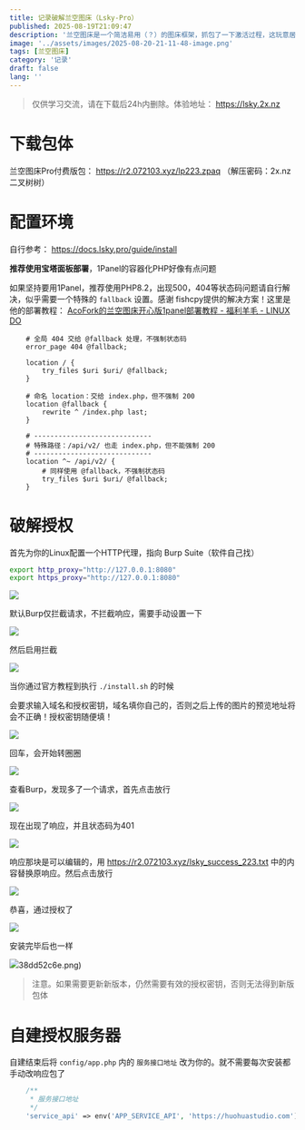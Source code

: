 ```yaml
---
title: 记录破解兰空图床（Lsky-Pro）
published: 2025-08-19T21:09:47
description: '兰空图床是一个简洁易用（？）的图床框架，抓包了一下激活过程，这玩意居然没加密...记录一下'
image: '../assets/images/2025-08-20-21-11-48-image.png'
tags: [兰空图床]
category: '记录'
draft: false 
lang: ''
---
```


> 仅供学习交流，请在下载后24h内删除。体验地址： https://lsky.2x.nz

# 下载包体

兰空图床Pro付费版包： https://r2.072103.xyz/lp223.zpaq （解压密码：2x.nz二叉树树）

# 配置环境

自行参考： https://docs.lsky.pro/guide/install

**推荐使用宝塔面板部署**，1Panel的容器化PHP好像有点问题

如果坚持要用1Panel，推荐使用PHP8.2，出现500，404等状态码问题请自行解决，似乎需要一个特殊的 `fallback` 设置。感谢 fishcpy提供的解决方案！这里是他的部署教程： [AcoFork的兰空图床开心版1panel部署教程 - 福利羊毛 - LINUX DO](https://linux.do/t/topic/882900)

```nginx
    # 全局 404 交给 @fallback 处理，不强制状态码
    error_page 404 @fallback;

    location / {
        try_files $uri $uri/ @fallback;
    }

    # 命名 location：交给 index.php，但不强制 200
    location @fallback {
        rewrite ^ /index.php last;
    }

    # -----------------------------
    # 特殊路径：/api/v2/ 也走 index.php，但不能强制 200
    # -----------------------------
    location ^~ /api/v2/ {
        # 同样使用 @fallback，不强制状态码
        try_files $uri $uri/ @fallback;
    }
```

# 破解授权

首先为你的Linux配置一个HTTP代理，指向 Burp Suite（软件自己找）

```bash
export http_proxy="http://127.0.0.1:8080"
export https_proxy="http://127.0.0.1:8080"
```

![](../assets/images/a5fd2695975981d785cea1af5c0ee9588dc1b9ee.png)

默认Burp仅拦截请求，不拦截响应，需要手动设置一下

![](../assets/images/2690f8470df19d0c4a0f134835a7cbc95c9798fd.png)

然后启用拦截

![](../assets/images/52650c556acc9406923fb824823fe3a04e153d5d.png)

当你通过官方教程到执行 `./install.sh` 的时候

会要求输入域名和授权密钥，域名填你自己的，否则之后上传的图片的预览地址将会不正确！授权密钥随便填！

![](../assets/images/67b17d4c5f5d7ba8d2e2ee348d19bc01c6d42b1d.png)

回车，会开始转圈圈

![](../assets/images/fb540faa472d476e8d6b05a04d01be5a19adb236.png)

查看Burp，发现多了一个请求，首先点击放行

![](../assets/images/8a6dd20b7ad55a9fdad795be358b8486b75de5b7.png)

现在出现了响应，并且状态码为401

![](../assets/images/ce862cb4eeefc2a7a52bea44e4e6ab137a7cd3da.png)

响应那块是可以编辑的，用 https://r2.072103.xyz/lsky_success_223.txt 中的内容替换原响应。然后点击放行

![](../assets/images/b8545b978629815aec471489890a0be62f0a8f89.png)

恭喜，通过授权了

![](../assets/images/fdda3a54fd4a6da5d0c0c9d5ac0fbd5b79ef2b51.png)

安装完毕后也一样

![](../assets/images/79f0f4645235e7cb3ecbe554cb13295bed326be5.png)38dd52c6e.png)

> 注意。如果需要更新新版本，仍然需要有效的授权密钥，否则无法得到新版包体

# 自建授权服务器

自建结束后将 `config/app.php` 内的 `服务接口地址` 改为你的。就不需要每次安装都手动改响应包了

```php
    /**
     * 服务接口地址
     */
    'service_api' => env('APP_SERVICE_API', 'https://huohuastudio.com'),
```
